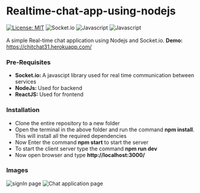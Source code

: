 # Realtime-chat-app-using-nodejs
[![License: MIT](https://img.shields.io/badge/License-MIT-blue.svg)](https://opensource.org/licenses/MIT)
![Socket.io](https://img.shields.io/badge/Socket.io-v3.0.1-green.svg)
![Javascript](https://img.shields.io/badge/NodeJs-v12.15.0-yellow.svg)
![Javascript](https://img.shields.io/badge/ReactJs-v17.0.1-orange.svg)
<br>
<br>
A simple Real-time chat application using Nodejs and Socket.io.
<b>Demo: </b> https://chitchat31.herokuapp.com/
<br>
<h3>Pre-Requisites</h3>
<ul>
<li><b>Socket.io: </b>A javascipt library used for real time communication between services</li>
<li><b>NodeJs: </b>Used for backend</li>
<li><b>ReactJS: </b>Used for frontend</li>
</ul>

<h3>Installation</h3>
<ul>
<li>Clone the entire repository to a new folder</li>
<li>Open the terminal in the above folder and run the command <b>npm install</b>. This will install all the required dependencies</li>
<li>Now Enter the command <b>npm start</b> to start the server</li>
<li>To start the client server type the command <b>npm run dev</b></li>
<li>Now open browser and type <b>http://localhost:3000/</b></li>
</ul>

<h3>Images</h3>
<img src = "https://user-images.githubusercontent.com/75834360/163702096-4434a54a-7d1f-41a4-94da-d8eb06375786.png" alt = "signIn page">
<img src = "https://user-images.githubusercontent.com/75834360/163701974-2400cd6d-b661-4d0d-a535-7f1d9bb1d1c6.png" alt = "Chat application page">


